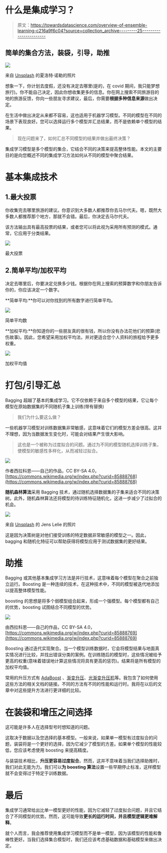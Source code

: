 # 什么是集成学习？

> 原文：<https://towardsdatascience.com/overview-of-ensemble-learning-c216a9f6c04?source=collection_archive---------25----------------------->

## 简单的集合方法，装袋，引导，助推

![](img/1c39c5737bff255fda31554be6931579.png)

来自 [Unsplash](https://medium.com/u/2053395ac335?source=post_page-----c216a9f6c04--------------------------------) 的夏洛特·诺勒的照片

想象一下，你计划去度假，还没有决定去哪里(是的，在 covid 期间，我只能梦想旅行)。你不能自己决定，因此你想收集更多的信息。你在网上搜索不同旅游目的地的旅游反馈，你向一些朋友寻求建议，最后，你需要**根据多种信息来源**做出决定。

在生活中做出决定从来都不容易，这也适用于机器学习模型。不同的模型在不同的场景下表现良好。您可以选择运行多个模型并汇总结果，而不是依赖单个模型的结果。

> 现在问题来了，如何汇总不同模型的结果并做出最终决策？

集成学习模型是多个模型的集合，它结合不同的决策来提高整体性能。本文的主要目的是向您概述不同的集成学习方法如何从不同的模型中聚合结果。

# 基本集成技术

## 1.最大投票

你收集完去哪里旅游的建议。你意识到大多数人都推荐你去马尔代夫。嗯，既然大多数人都推荐那个地方，那就不会错。最后，你决定去马尔代夫。

该方法输出具有最高投票的结果，或者您可以将此视为采用所有预测的模式。通常，它应用于分类结果。

![](img/52a7a237ebda22c654e9e413f98a1e9b.png)

最大投票

## 2.简单平均/加权平均

决定去哪里后，你要决定兑换多少钱。根据你在网上搜索的预算数字和你朋友告诉你的，你应该决定一个数字。

**简单平均:**你可以对你找到的所有数字进行简单平均。

![](img/fbad58a2159d825b11dd1ddbe9b51f53.png)

简单平均数

**加权平均:**你知道你的一些朋友真的很有钱，所以你没有办法花他们的预算(悲伤故事)。因此，您希望采用加权平均法，并对更适合您个人资料的旅程给予更多权重。

![](img/f26071049f5f0651ffcab776464dc702.png)

加权平均值

# 打包/引导汇总

Bagging 超越了基本的集成学习。它不仅依赖于来自多个模型的结果，它让每个模型在原始数据集的不同随机子集上训练(带有替换)

> 我们为什么要这么做？

一些机器学习模型对训练数据集非常敏感，这意味着它们的模型方差会很高。这并不理想，因为当数据发生变化时，可能会对结果产生很大影响。

> 这也是一个被称为过度拟合的问题。通过为不同的模型随机选择训练子集，使模型的敏感性多样化，从而减轻过拟合。

![](img/dd759e4b629ffd6de13415b76f71fed7.png)

作者西拉科恩——自己的作品，CC BY-SA 4.0，[https://commons.wikimedia.org/w/index.php?curid=85888768](https://commons.wikimedia.org/w/index.php?curid=85888768)

**随机森林算法**采用 Bagging 技术，通过随机选择数据集的子集来适合不同的决策树。此外，随机森林算法还将模型的待训练特征随机化，这进一步减少了过拟合的机会。

![](img/903e5ac3fed802eab8bfbfc3633370cd.png)

来自 [Unsplash](https://medium.com/u/2053395ac335?source=post_page-----c216a9f6c04--------------------------------) 的 Jens Lelie 的照片

这是因为决策树是对他们接受训练的特定数据非常敏感的模型之一。因此，bagging 和随机化特征可以帮助获得将模型应用于测试数据集的更好结果。

# 助推

Bagging 或其他基本集成学习方法是并行技术，这意味着每个模型在聚合之前独立运行。Boosting 是一种连续的技术，在这种技术中，不同的模型被迭代地添加以提高整体模型性能。

boosting 的思想是将多个弱模型组合起来，形成一个强模型。每个模型都有自己的优势，boosting 试图结合不同模型的优势。

![](img/ddd818f3cf992fd8c0924b8d65189396.png)

由西拉科恩——自己的作品，CC BY-SA 4.0，[https://commons.wikimedia.org/w/index.php?curid=85888769](https://commons.wikimedia.org/w/index.php?curid=85888769)

Boosting 通过迭代实现聚合。当一个模型训练数据时，它会将模型结果与地面真实情况进行比较，并找出错误分类的案例。在训练随后的模型时，这些情况被给予更高的权重(意味着错误地计算这些情况将具有更高的惩罚)。结果将是所有模型的加权平均值。

常用的升压方式有 [AdaBoost](https://scikit-learn.org/stable/modules/generated/sklearn.ensemble.AdaBoostClassifier.html) 、[渐变升压](https://scikit-learn.org/stable/modules/generated/sklearn.ensemble.GradientBoostingClassifier.html)、[光渐变升压机](https://lightgbm.readthedocs.io/en/latest/pythonapi/lightgbm.LGBMClassifier.html)等。我包含了如何使用这些方法的相关文档的链接。不同的方法有不同的性能和运行时。我将在以后的文章中对这些提升方法进行更详细的比较。

# 在装袋和增压之间选择

这可能是许多人在选择型号时想知道的问题。

这取决于数据以及您选择的基本模型。一般来说，如果单一模型有过度拟合的问题，装袋将是一个更好的选择，因为它减少了模型的方差。如果单个模型的性能较低，您应该考虑使用 boosting 来提高精度。

与装袋技术相比，**升压更容易过度拟合**。然而，这并不意味着当我们选择助推时，我们对此无能为力。我们可以**为 boosting 算法**设置一些早期停止标准，这样模型就不会变得过于特定于训练数据。

# 最后

集成学习通常给出比单一模型更好的性能，因为它减轻了过度拟合问题，并且它结合了不同模型的优势。然而，这可能导致**更长的运行时间，**并且**模型逻辑更难解释**。

就个人而言，我会推荐使用集成学习模型而不是单一模型，因为该模型的性能和鲁棒性更好。当我们选择集合模型时，我们还应该考虑基础数据和基础模型来做出决定。